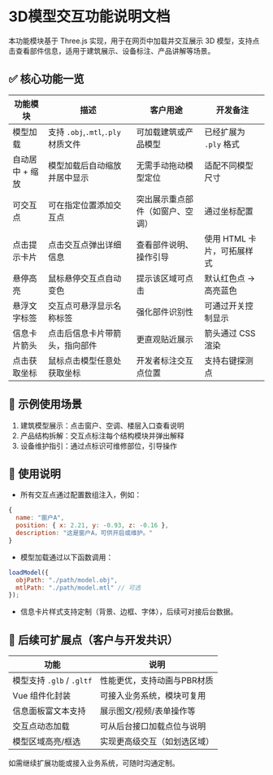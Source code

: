 # 3D模型交互功能说明文档

本功能模块基于 Three.js 实现，用于在网页中加载并交互展示 3D 模型，支持点击查看部件信息，适用于建筑展示、设备标注、产品讲解等场景。

## ✅ 核心功能一览

| 功能模块 | 描述 | 客户用途 | 开发备注 |
|----------|------|----------|-----------|
| 模型加载 | 支持 `.obj`,`.mtl`,`.ply` 材质文件 | 可加载建筑或产品模型 | 已经扩展为 `.ply` 格式 |
| 自动居中 + 缩放 | 模型加载后自动缩放并居中显示 | 无需手动拖动模型定位 | 适配不同模型尺寸 |
| 可交互点 | 可在指定位置添加交互点 | 突出展示重点部件（如窗户、空调） | 通过坐标配置 |
| 点击提示卡片 | 点击交互点弹出详细信息 | 查看部件说明、操作引导 | 使用 HTML 卡片，可拓展样式 |
| 悬停高亮 | 鼠标悬停交互点自动变色 | 提示该区域可点击 | 默认红色点 -> 高亮蓝色 |
| 悬浮文字标签 | 交互点可悬浮显示名称标签 | 强化部件识别性 | 可通过开关控制显示 |
| 信息卡片箭头 | 点击后信息卡片带箭头，指向部件 | 更直观贴近展示 | 箭头通过 CSS 渲染 |
| 点击获取坐标 | 鼠标点击模型任意处获取坐标 | 开发者标注交互点位置 | 支持右键探测点 |

## 🧩 示例使用场景

1. 建筑模型展示：点击窗户、空调、楼层入口查看说明  
2. 产品结构拆解：交互点标注每个结构模块并弹出解释  
3. 设备维护指引：通过点标识可维修部位，引导操作  

## 📌 使用说明

- 所有交互点通过配置数组注入，例如：

```js
{
  name: "窗户A",
  position: { x: 2.21, y: -0.93, z: -0.16 },
  description: "这是窗户A，可供开启或维护。"
}
```

- 模型加载通过以下函数调用：

```js
loadModel({
  objPath: "./path/model.obj",
  mtlPath: "./path/model.mtl" // 可选
});
```

- 信息卡片样式支持定制（背景、边框、字体），后续可对接后台数据。

## 🔧 后续可扩展点（客户与开发共识）

| 功能 | 说明 |
|------|------|
| 模型支持 `.glb` / `.gltf` | 性能更优，支持动画与PBR材质 |
| Vue 组件化封装 | 可接入业务系统，模块可复用 |
| 信息面板富文本支持 | 展示图文/视频/表单操作等 |
| 交互点动态加载 | 可从后台接口加载点位与说明 |
| 模型区域高亮/框选 | 实现更高级交互（如划选区域） |

如需继续扩展功能或接入业务系统，可随时沟通定制。
